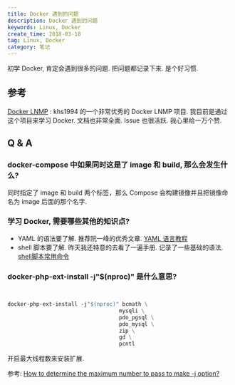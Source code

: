 ```yaml
---
title: Docker 遇到的问题
description: Docker 遇到的问题
keywords: Linux, Docker
create_time: 2018-03-18
tag: Linux, Docker
category: 笔记
---
```


初学 Docker, 肯定会遇到很多的问题. 把问题都记录下来. 是个好习惯.

## 参考

[Docker LNMP](https://github.com/khs1994-docker/lnmp) : khs1994 的一个非常优秀的 Docker LNMP 项目. 我目前是通过这个项目来学习 Docker. 文档也非常全面. Issue 也很活跃. 我心里给一万个赞.

## Q & A
### docker-compose 中如果同时这是了 image 和 build, 那么会发生什么?

同时指定了 image 和 build 两个标签，那么 Compose 会构建镜像并且把镜像命名为 image 后面的那个名字.

### 学习 Docker, 需要哪些其他的知识点?

- YAML 的语法要了解. 推荐阮一峰的优秀文章. [YAML 语言教程](http://www.ruanyifeng.com/blog/2016/07/yaml.html)
- shell 脚本要了解. 昨天我还特意的去看了一遍手册. 记录了一些基础的语法. [shell脚本常用命令](http://www.qiuyuhome.com/2018/03/17/shell/)

### docker-php-ext-install -j"$(nproc)" 是什么意思?

```dockerfile


docker-php-ext-install -j"$(nproc)" bcmath \
                                   mysqli \
                                   pdo_pgsql \
                                   pdo_mysql \
                                   zip \
                                   gd \
                                   pcntl

```

开启最大线程数来安装扩展. 

参考: [How to determine the maximum number to pass to make -j option?](https://unix.stackexchange.com/questions/208568/how-to-determine-the-maximum-number-to-pass-to-make-j-option)

